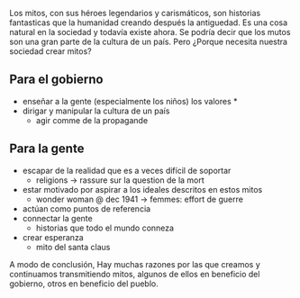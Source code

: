 Los mitos, con sus héroes legendarios y carismáticos, son historias fantasticas que 
la humanidad creando después la antiguedad. Es una cosa natural en la sociedad y todavía 
existe ahora. Se podría decir que los mutos son una gran parte de la cultura de un país. Pero ¿Porque necesita nuestra sociedad crear mitos?



## Para el gobierno
* enseñar a la gente (especialmente los niños) los valores
  * 
* dirigar y manipular la cultura de un país
  * agir comme de la propagande

## Para la gente
* escapar de la realidad que es a veces difícil de soportar
  * religions -> rassure sur la question de la mort
* estar motivado por aspirar a los ideales descritos en estos mitos
  * wonder woman @ dec 1941 -> femmes: effort de guerre
* actúan como puntos de referencia
* connectar la gente
  * historias que todo el mundo conneza
* crear esperanza
  * mito del santa claus


A modo de conclusión, Hay muchas razones por las que creamos y continuamos transmitiendo mitos, algunos de ellos en beneficio del gobierno, otros en beneficio del pueblo.
